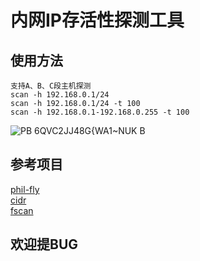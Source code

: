 # 内网IP存活性探测工具 

## 使用方法
```
支持A、B、C段主机探测
scan -h 192.168.0.1/24
scan -h 192.168.0.1/24 -t 100
scan -h 192.168.0.1-192.168.0.255 -t 100
```


![PB 6QVC2JJ48G{WA1~NUK B](https://user-images.githubusercontent.com/72059221/177449067-b564cbec-5234-43f0-90a2-9118991d445c.png)

## 参考项目

[phil-fly](https://github.com/phil-fly/go-ipscan)  
[cidr](https://github.com/lflxp/cidr/blob/master/cidr.go)  
[fscan](https://github.com/shadow1ng/fscan/blob/main/common/ParseIP.go)  

## 欢迎提BUG
